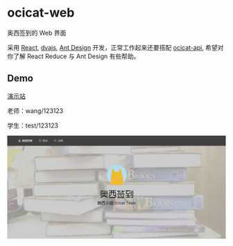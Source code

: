 # ocicat-web
奥西签到的 Web 界面

采用 [React](https://github.com/facebook/react), [dvajs](https://github.com/dvajs/dva), [Ant Design](https://github.com/ant-design/ant-design) 开发，正常工作起来还要搭配 [ocicat-api](https://github.com/revonia/ocicat-api), 希望对你了解 React Reduce 与 Ant Design 有些帮助。

## Demo
[演示站](http://ocicat.mark-out.net/)

老师：wang/123123

学生：test/123123

![](doc/images/index.png)